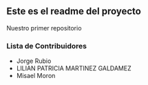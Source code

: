 ## Este es el readme del proyecto

Nuestro primer repositorio


### Lista de Contribuidores

* Jorge Rubio
* LILIAN PATRICIA MARTINEZ GALDAMEZ
* Misael Moron

